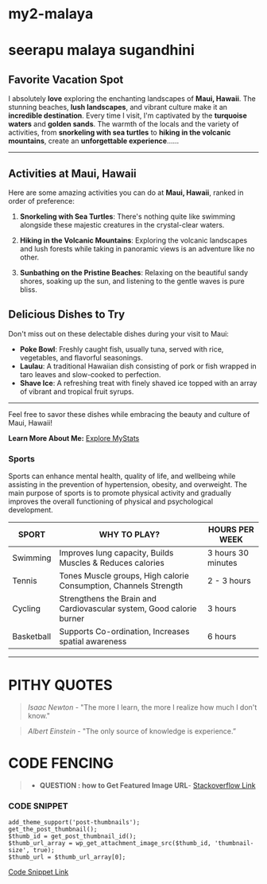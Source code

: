 # my2-malaya
# seerapu malaya sugandhini



## Favorite Vacation Spot

I absolutely **love** exploring the enchanting landscapes of **Maui, Hawaii**. The stunning beaches, **lush landscapes**, and vibrant culture make it an **incredible destination**. Every time I visit, I'm captivated by the **turquoise waters** and **golden sands**. The warmth of the locals and the variety of activities, from **snorkeling with sea turtles** to **hiking in the volcanic mountains**, create an **unforgettable experience**......

---

## Activities at Maui, Hawaii

Here are some amazing activities you can do at **Maui, Hawaii**, ranked in order of preference:

1. **Snorkeling with Sea Turtles**: There's nothing quite like swimming alongside these majestic creatures in the crystal-clear waters.

2. **Hiking in the Volcanic Mountains**: Exploring the volcanic landscapes and lush forests while taking in panoramic views is an adventure like no other.

3. **Sunbathing on the Pristine Beaches**: Relaxing on the beautiful sandy shores, soaking up the sun, and listening to the gentle waves is pure bliss.

## Delicious Dishes to Try

Don't miss out on these delectable dishes during your visit to Maui:

- **Poke Bowl**: Freshly caught fish, usually tuna, served with rice, vegetables, and flavorful seasonings.
- **Laulau**: A traditional Hawaiian dish consisting of pork or fish wrapped in taro leaves and slow-cooked to perfection.
- **Shave Ice**: A refreshing treat with finely shaved ice topped with an array of vibrant and tropical fruit syrups.

---

Feel free to savor these dishes while embracing the beauty and culture of Maui, Hawaii!

**Learn More About Me:** [Explore MyStats](MyStats.md)


### Sports

Sports can enhance mental health, quality of life, and wellbeing while assisting in the prevention of hypertension, obesity, and overweight. The main purpose of sports is to promote physical activity and gradually improves the overall functioning of physical and psychological development.

| SPORT  | WHY TO PLAY? | HOURS PER WEEK |
| ------------- | ------------- | ------------ |
| Swimming | Improves lung capacity, Builds Muscles & Reduces calories | 3 hours 30 minutes |
| Tennis | Tones Muscle groups, High calorie Consumption, Channels Strength | 2 - 3 hours |
| Cycling | Strengthens the Brain and Cardiovascular system, Good calorie burner  | 3 hours |
| Basketball | Supports Co-ordination, Increases spatial awareness | 6 hours |

_____

# PITHY QUOTES

>*Isaac Newton* - "The more I learn, the more I realize how much I don't know."<br>

>*Albert Einstein* - "The only source of knowledge is experience.”

# CODE FENCING

>* **QUESTION : how to Get Featured Image URL**- [Stackoverflow Link](https://css-tricks.com/snippets/wordpress/get-featured-image-url/)

### CODE SNIPPET


    add_theme_support('post-thumbnails'); 
    get_the_post_thumbnail();
    $thumb_id = get_post_thumbnail_id();
    $thumb_url_array = wp_get_attachment_image_src($thumb_id, 'thumbnail-size', true);
    $thumb_url = $thumb_url_array[0];


[Code Snippet Link](https://css-tricks.com/snippets/wordpress/get-featured-image-url/)